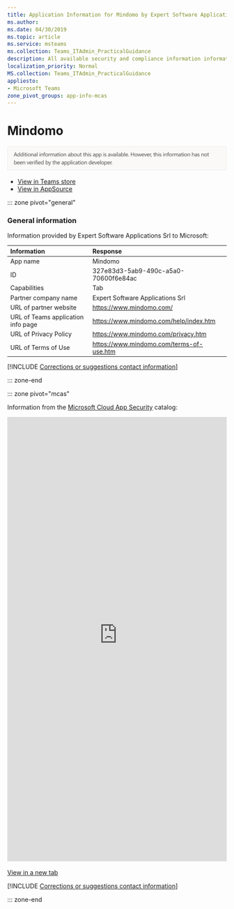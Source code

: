 ```yaml
---
title: Application Information for Mindomo by Expert Software Applications Srl
ms.author: 
ms.date: 04/30/2019
ms.topic: article
ms.service: msteams
ms.collection: Teams_ITAdmin_PracticalGuidance
description: All available security and compliance information information for Mindomo, its data handling policies, its Microsoft Cloud App Security app catalog information, and security/compliance information in the CSA STAR registry.
localization_priority: Normal
MS.collection: Teams_ITAdmin_PracticalGuidance
appliesto:
- Microsoft Teams
zone_pivot_groups: app-info-mcas
---
```

# Mindomo

<p></p><img alt="Non-attested image" src="./images/unattested.png" width="650"/>

* <a href="https://teams.microsoft.com/l/app/327e83d3-5ab9-490c-a5a0-70600f6e84ac" target="_blank">View in Teams store</a>
* <a href="https://appsource.microsoft.com/en-us/product/office/WA104381995" target="_blank">View in AppSource</a>

::: zone pivot="general"

### General information

Information provided by Expert Software Applications Srl to Microsoft:

| **Information** | **Response** |
|:----------------|:-------------|
| App name | Mindomo |
| ID | 327e83d3-5ab9-490c-a5a0-70600f6e84ac |
| Capabilities | Tab |
| Partner company name | Expert Software Applications Srl |
| URL of partner website | <https://www.mindomo.com/> |
| URL of Teams application info page | <https://www.mindomo.com/help/index.htm> |
| URL of Privacy Policy | <https://www.mindomo.com/privacy.htm> |
| URL of Terms of Use | <https://www.mindomo.com/terms-of-use.htm> |

 [!INCLUDE [Corrections or suggestions contact information](./includes/corrections-or-suggestions.md)]

::: zone-end


::: zone pivot="mcas"

Information from the [Microsoft Cloud App Security](https://www.microsoft.com/en-us/enterprise-mobility-security/cloud-app-security) catalog:

<iframe height='1020' title='Microsoft Cloud App Security Information' src='https://3ca685143b5b46b4b0e5266dadf2e97c.codepen.website/#/dashboard/21559' frameborder='no'  style='width: 100%;'></iframe>

<a href="https://3ca685143b5b46b4b0e5266dadf2e97c.codepen.website/#/dashboard/21559" target="_blank">View in a new tab</a>

[!INCLUDE [Corrections or suggestions contact information](./includes/corrections-or-suggestions.md)]

::: zone-end

